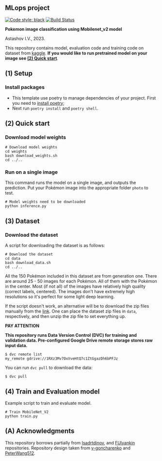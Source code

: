 ## MLops project

[![Code style: black](https://img.shields.io/badge/code%20style-black-000000.svg)](https://github.com/psf/black)
[![Build Status](https://github.com/igorastashov/MLops-project/actions/workflows/checks.yml/badge.svg)](https://github.com/igorastashov/MLops-project/actions/workflows/checks.yml)

**Pokemon image classification using Mobilenet_v2 model**

Astashov I.V., 2023.

This repository contains model, evaluation code and training code on dataset
from [kaggle](https://www.kaggle.com/datasets/lantian773030/pokemonclassification).
**If you would like to run pretrained model on your image see [(2) Quick start](https://github.com/igorastashov/MLops-project#2-quick-start)**.

## (1) Setup

### Install packages

- This template use poetry to manage dependencies of your project.
  First you need to [install poetry](https://python-poetry.org/docs/#installing-with-pipx);
- Next run `poetry install` and `poetry shell`.

## (2) Quick start

### Download model weights

```
# Download model weights
cd weights
bash download_weights.sh
cd ../..
```

### Run on a single image

This command runs the model on a single image, and outputs the prediction.
Put your Pokémon image into the appropriate folder `photo` to test.

```
# Model weights need to be downloaded
python inference.py
```

## (3) Dataset

### Download the dataset

A script for downloading the dataset is as follows:

```
# Download the dataset
cd data
bash download_data.sh
cd ../..
```

All the 150 Pokémon included in this dataset are from generation one.
There are around 25 - 50 images for each Pokémon.
All of them with the Pokémon in the center.
Most (if not all) of the images have relatively high quality (correct labels, centered).
The images don't have extremely high resolutions so it's perfect for some light deep learning.

If the script doesn't work, an alternative will be to download the zip files manually
from the [link](https://www.kaggle.com/datasets/lantian773030/pokemonclassification/download?datasetVersionNumber=1).
One can place the dataset zip files in `data`, respectively, and then unzip the zip file to set everything up.

**PAY ATTENTION**

**This repository runs Data Version Control (DVC) for training and validation data.
Pre-configured Google Drive remote storage stores raw input data.**

```console
$ dvc remote list
my_remote gdrive://1RXz3Mv7OxVveHtQ7c1ZtGgazDh6bPFJz
```

You can run `dvc pull` to download the data:

```console
$ dvc pull
```

## (4) Train and Evaluation model

Example script to train and evaluate model.

```
# Train MobileNet_V2
python train.py
```

## (A) Acknowledgments

This repository borrows partially from [Isadrtdinov](https://github.com/isadrtdinov/intro-to-dl-hse/blob/2022-2023/seminars/201/seminar_04.ipynb), and [FUlyankin](https://github.com/FUlyankin/deep_learning_pytorch/tree/main/week08_fine_tuning) repositories.
Repository design taken from [v-goncharenko](https://github.com/v-goncharenko/data-science-template) and [PeterWang512](https://github.com/PeterWang512/CNNDetection).
